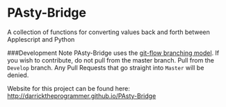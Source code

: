 PAsty-Bridge
============

A collection of functions for converting values back and forth between Applescript and Python


###Development Note
PAsty-Bridge uses the [git-flow branching model](http://nvie.com/posts/a-successful-git-branching-model/). If you wish to contribute, do not pull from the master branch. Pull from the `Develop` branch. Any Pull Requests that go straight into `Master` will be denied.




Website for this project can be found here: http://darricktheprogrammer.github.io/PAsty-Bridge
